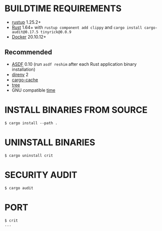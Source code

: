 # BUILDTIME REQUIREMENTS

* [rustup](https://rustup.rs/) 1.25.2+
* [Rust](https://www.rust-lang.org/en-US/) 1.64+ with `rustup component add clippy` and `cargo install cargo-audit@0.17.5 tinyrick@0.0.9`
* [Docker](https://www.docker.com/) 20.10.12+

## Recommended

* [ASDF](https://asdf-vm.com/) 0.10 (run `asdf reshim` after each Rust application binary installation)
* [direnv](https://direnv.net/) 2
* [cargo-cache](https://crates.io/crates/cargo-cache)
* [tree](https://en.wikipedia.org/wiki/Tree_(command))
* GNU compatible [time](https://www.gnu.org/software/time/)

# INSTALL BINARIES FROM SOURCE

```console
$ cargo install --path .
```

# UNINSTALL BINARIES

```console
$ cargo uninstall crit
```

# SECURITY AUDIT

```console
$ cargo audit
```

# PORT

```console
$ crit
...
```
